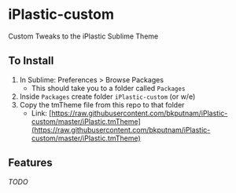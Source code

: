 # iPlastic-custom
Custom Tweaks to the iPlastic Sublime Theme

## To Install

1. In Sublime: Preferences > Browse Packages
	* This should take you to a folder called `Packages`
2. Inside `Packages` create folder `iPlastic-custom` (or w/e)
3. Copy the tmTheme file from this repo to that folder
	* Link: [https://raw.githubusercontent.com/bkputnam/iPlastic-custom/master/iPlastic.tmTheme](https://raw.githubusercontent.com/bkputnam/iPlastic-custom/master/iPlastic.tmTheme)

## Features

_TODO_

	